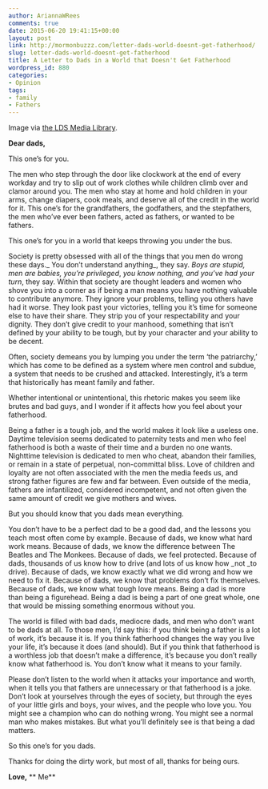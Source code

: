 ```yaml
---
author: AriannaWRees
comments: true
date: 2015-06-20 19:41:15+00:00
layout: post
link: http://mormonbuzzz.com/letter-dads-world-doesnt-get-fatherhood/
slug: letter-dads-world-doesnt-get-fatherhood
title: A Letter to Dads in a World that Doesn't Get Fatherhood
wordpress_id: 880
categories:
- Opinion
tags:
- family
- Fathers
---
```


Image via [the LDS Media Library](https://www.lds.org/media-library?lang=eng). 

**Dear dads,**

This one’s for you.

The men who step through the door like clockwork at the end of every workday and try to slip out of work clothes while children climb over and clamor around you. The men who stay at home and hold children in your arms, change diapers, cook meals, and deserve all of the credit in the world for it. This one’s for the grandfathers, the godfathers, and the stepfathers, the men who’ve ever been fathers, acted as fathers, or wanted to be fathers.

This one’s for you in a world that keeps throwing you under the bus.

Society is pretty obsessed with all of the things that you men do wrong these days._ You don’t understand anything_, they say. _Boys are stupid, men are babies,_ _you’re privileged_, _you know nothing, and you’ve had your turn_, they say. Within that society are thought leaders and women who shove you into a corner as if being a man means you have nothing valuable to contribute anymore. They ignore your problems, telling you others have had it worse. They look past your victories, telling you it’s time for someone else to have their share. They strip you of your respectability and your dignity. They don’t give credit to your manhood, something that isn’t defined by your ability to be tough, but by your character and your ability to be decent.

Often, society demeans you by lumping you under the term ‘the patriarchy,’ which has come to be defined as a system where men control and subdue, a system that needs to be crushed and attacked. Interestingly, it’s a term that historically has meant family and father.

Whether intentional or unintentional, this rhetoric makes you seem like brutes and bad guys, and I wonder if it affects how you feel about your fatherhood.

Being a father is a tough job, and the world makes it look like a useless one. Daytime television seems dedicated to paternity tests and men who feel fatherhood is both a waste of their time and a burden no one wants. Nighttime television is dedicated to men who cheat, abandon their families, or remain in a state of perpetual, non-committal bliss. Love of children and loyalty are not often associated with the men the media feeds us, and strong father figures are few and far between. Even outside of the media, fathers are infantilized, considered incompetent, and not often given the same amount of credit we give mothers and wives.

But you should know that you dads mean everything.

You don’t have to be a perfect dad to be a good dad, and the lessons you teach most often come by example. Because of dads, we know what hard work means. Because of dads, we know the difference between The Beatles and The Monkees. Because of dads, we feel protected. Because of dads, thousands of us know how to drive (and lots of us know how _not _to drive). Because of dads, we know exactly what we did wrong and how we need to fix it. Because of dads, we know that problems don’t fix themselves. Because of dads, we know what tough love means. Being a dad is more than being a figurehead. Being a dad is being a part of one great whole, one that would be missing something enormous without you.

The world is filled with bad dads, mediocre dads, and men who don’t want to be dads at all. To those men, I’d say this: if you think being a father is a lot of work, it’s because it is. If you think fatherhood changes the way you live your life, it’s because it does (and should). But if you think that fatherhood is a worthless job that doesn’t make a difference, it’s because you don’t really know what fatherhood is. You don’t know what it means to your family.

Please don’t listen to the world when it attacks your importance and worth, when it tells you that fathers are unnecessary or that fatherhood is a joke. Don’t look at yourselves through the eyes of society, but through the eyes of your little girls and boys, your wives, and the people who love you. You might see a champion who can do nothing wrong. You might see a normal man who makes mistakes. But what you’ll definitely see is that being a dad matters.

So this one’s for you dads.

Thanks for doing the dirty work, but most of all, thanks for being ours.

**Love,**
** Me**
